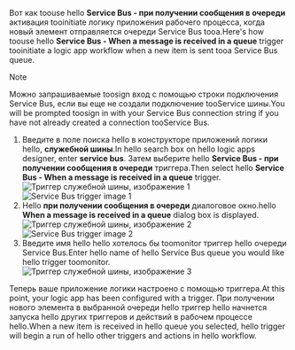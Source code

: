 <span data-ttu-id="84b21-101">Вот как toouse hello **Service Bus - при получении сообщения в очереди** активация tooinitiate логику приложения рабочего процесса, когда новый элемент отправляется очереди Service Bus tooa.</span><span class="sxs-lookup"><span data-stu-id="84b21-101">Here's how toouse hello **Service Bus - When a message is received in a queue** trigger tooinitiate a logic app workflow when a new item is sent tooa Service Bus queue.</span></span>  

> [!NOTE]
> <span data-ttu-id="84b21-102">Можно запрашиваемые toosign вход с помощью строки подключения Service Bus, если вы еще не создали подключение tooService шины.</span><span class="sxs-lookup"><span data-stu-id="84b21-102">You will be prompted toosign in with your Service Bus connection string if you have not already created a connection tooService Bus.</span></span>  
> 
> 

1. <span data-ttu-id="84b21-103">Введите в поле поиска hello в конструкторе приложений логики hello, **служебной шины**.</span><span class="sxs-lookup"><span data-stu-id="84b21-103">In hello search box on hello logic apps designer, enter **service bus**.</span></span> <span data-ttu-id="84b21-104">Затем выберите hello **Service Bus - при получении сообщения в очереди** триггера.</span><span class="sxs-lookup"><span data-stu-id="84b21-104">Then select hello **Service Bus - When a message is received in a queue** trigger.</span></span>  
   <span data-ttu-id="84b21-105">![Триггер служебной шины, изображение 1](./media/connectors-create-api-servicebus/trigger-1.png)</span><span class="sxs-lookup"><span data-stu-id="84b21-105">![Service Bus trigger image 1](./media/connectors-create-api-servicebus/trigger-1.png)</span></span>   
2. <span data-ttu-id="84b21-106">Hello **при получении сообщения в очереди** диалоговое окно.</span><span class="sxs-lookup"><span data-stu-id="84b21-106">hello **When a message is received in a queue** dialog box is displayed.</span></span>  
   <span data-ttu-id="84b21-107">![Триггер служебной шины, изображение 2](./media/connectors-create-api-servicebus/trigger-2.png)</span><span class="sxs-lookup"><span data-stu-id="84b21-107">![Service Bus trigger image 2](./media/connectors-create-api-servicebus/trigger-2.png)</span></span>   
3. <span data-ttu-id="84b21-108">Введите имя hello hello хотелось бы toomonitor триггер hello очереди Service Bus.</span><span class="sxs-lookup"><span data-stu-id="84b21-108">Enter hello name of hello Service Bus queue you would like hello trigger toomonitor.</span></span>   
   ![Триггер служебной шины, изображение 3](./media/connectors-create-api-servicebus/trigger-3.png)   

<span data-ttu-id="84b21-110">Теперь ваше приложение логики настроено с помощью триггера.</span><span class="sxs-lookup"><span data-stu-id="84b21-110">At this point, your logic app has been configured with a trigger.</span></span> <span data-ttu-id="84b21-111">При получении нового элемента в выбранной очереди hello триггер hello начнется запуска hello других триггеров и действий в рабочем процессе hello.</span><span class="sxs-lookup"><span data-stu-id="84b21-111">When a new item is received in hello queue you selected, hello trigger will begin a run of hello other triggers and actions in hello workflow.</span></span>    

